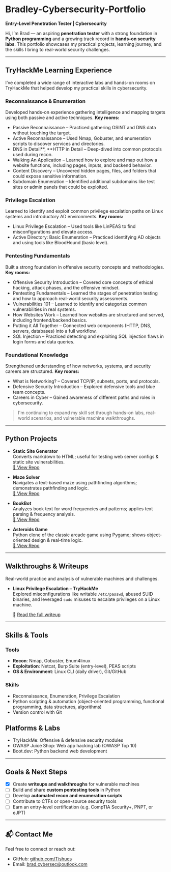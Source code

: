 # Bradley-Cybersecurity-Portfolio
**Entry-Level Penetration Tester | Cybersecurity**

Hi, I’m Brad — an aspiring **penetration tester** with a strong foundation in **Python programming** and a growing track record in **hands-on security labs**. This portfolio showcases my practical projects, learning journey, and the skills I bring to real-world security challenges.

---

## TryHackMe Learning Experience

I’ve completed a wide range of interactive labs and hands-on rooms on TryHackMe that helped develop my practical skills in cybersecurity.

### Reconnaissance & Enumeration
Developed hands-on experience gathering intelligence and mapping targets using both passive and active techniques.
**Key rooms:**
- Passive Reconnaissance – Practiced gathering OSINT and DNS data without touching the target.
- Active Reconnaissance – Used Nmap, Gobuster, and enumeration scripts to discover services and directories.
- DNS in Detail**, **HTTP in Detail – Deep-dived into common protocols used during recon.
- Walking An Application – Learned how to explore and map out how a website functions, including pages, inputs, and backend behavior.
- Content Discovery – Uncovered hidden pages, files, and folders that could expose sensitive information.
- Subdomain Enumeration – Identified additional subdomains like test sites or admin panels that could be exploited.

### Privilege Escalation
Learned to identify and exploit common privilege escalation paths on Linux systems and introductory AD environments.
**Key rooms:**
- Linux Privilege Escalation – Used tools like LinPEAS to find misconfigurations and elevate access.
- Active Directory: Basic Enumeration – Practiced identifying AD objects and using tools like BloodHound (basic level).

### Pentesting Fundamentals
Built a strong foundation in offensive security concepts and methodologies.
**Key rooms:**
- Offensive Security Introduction – Covered core concepts of ethical hacking, attack phases, and the offensive mindset.
- Pentesting Fundamentals – Learned the stages of penetration testing and how to approach real-world security assessments.
- Vulnerabilities 101 – Learned to identify and categorize common vulnerabilities in real systems.
- How Websites Work – Learned how websites are structured and served, including frontend/backend basics.
- Putting it All Together – Connected web components (HTTP, DNS, servers, databases) into a full workflow.
- SQL Injection – Practiced detecting and exploiting SQL injection flaws in login forms and data queries.

### Foundational Knowledge
Strengthened understanding of how networks, systems, and security careers are structured.
**Key rooms:**
- What is Networking? – Covered TCP/IP, subnets, ports, and protocols.
- Defensive Security Introduction – Explored defensive tools and blue team concepts.
- Careers in Cyber – Gained awareness of different paths and roles in cybersecurity.

> I'm continuing to expand my skill set through hands-on labs, real-world scenarios, and vulnerable machine walkthroughs.

---

## Python Projects

- **Static Site Generator**  
  Converts markdown to HTML; useful for testing web server configs & static site vulnerabilities.  
  [🔗 View Repo](https://github.com/Tishues/static_site_generator)

- **Maze Solver**  
  Navigates a text-based maze using pathfinding algorithms; demonstrates pathfinding and logic.  
  [🔗 View Repo](https://github.com/Tishues/Maze-Solver)

- **BookBot**  
  Analyzes book text for word frequencies and patterns; applies text parsing & frequency analysis.  
  [🔗 View Repo](https://github.com/Tishues/bookbot)

- **Asteroids Game**  
  Python clone of the classic arcade game using Pygame; shows object-oriented design & real-time logic.  
  [🔗 View Repo](https://github.com/Tishues/Asteroids)

---

## Walkthroughs & Writeups
Real-world practice and analysis of vulnerable machines and challenges.

- **Linux Privilege Escalation – TryHackMe**  
  Explored misconfigurations like writable `/etc/passwd`, abused SUID binaries, and leveraged `sudo` misuses to escalate privileges on a Linux machine. 
  
  🔗 [Read the full writeup](writeups/linux-privilege-escalation/README.md)

---

## Skills & Tools

### Tools
- **Recon**: Nmap, Gobuster, Enum4linux
- **Exploitation**: Netcat, Burp Suite (entry-level), PEAS scripts
- **OS & Environment**: Linux CLI (daily driver), Git/GitHub

### Skills
- Reconnaissance, Enumeration, Privilege Escalation
- Python scripting & automation (object-oriented programming, functional programming, data structures, algorithms) 
- Version control with Git

## Platforms & Labs
- TryHackMe: Offensive & defensive security modules  
- OWASP Juice Shop: Web app hacking lab (OWASP Top 10)  
- Boot.dev: Python backend web development

---

## Goals & Next Steps

- [X] Create **writeups and walkthroughs** for vulnerable machines  
- [ ] Build and share **custom pentesting tools** in Python  
- [ ] Develop **automated recon and enumeration scripts**  
- [ ] Contribute to CTFs or open-source security tools  
- [ ] Earn an entry-level certification (e.g. CompTIA Security+, PNPT, or eJPT)  

---

## 📬 Contact Me

Feel free to connect or reach out:

- GitHub: [github.com/Tishues](https://github.com/Tishues)  
- Email: brad.cybersec@outlook.com